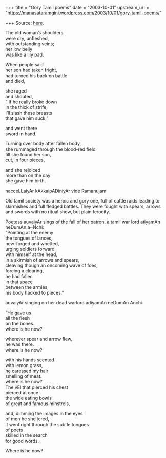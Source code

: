 +++
title = "Gory Tamil poems"
date = "2003-10-01"
upstream_url = "https://manasataramgini.wordpress.com/2003/10/01/gory-tamil-poems/"

+++
Source: [here](https://manasataramgini.wordpress.com/2003/10/01/gory-tamil-poems/).

The old woman’s shoulders  
were dry, unfleshed,  
with outstanding veins;  
her low belly  
was like a lily pad.

When people said  
her son had taken fright,  
had turned his back on battle  
and died,

she raged  
and shouted,  
” If he really broke down  
in the thick of strife,  
I’ll slash these breasts  
that gave him suck,”

and went there  
sword in hand.

Turning over body after fallen body,  
she rummaged through the blood-red field  
till she found her son,  
cut, in four pieces,

and she rejoiced  
more than on the day  
she gave him birth.

nacceLLaiyAr kAkkaipADiniyAr vide Ramanujam

Old tamil society was a heroic and gory one, full of cattle raids
leading to skirmishes and full fledged battles. They were fought with
spears, arrows and swords with no ritual show, but plain ferocity.

Poetess auvaiyAr sings of the fall of her patron, a tamil war lord
atiyamAn neDumAn a\~Nchi:  
“Pointing at the enemy  
the tongues of lances,  
new-forged and whetted,  
urging soldiers forward  
with himself at the head,  
in a skirmish of arrows and spears,  
cleaving though an oncoming wave of foes,  
forcing a clearing,  
he had fallen  
in that space  
between the armies,  
his body hacked to pieces.”

auvaiyAr singing on her dead warlord adiyamAn neDumAn Anchi

“He gave us  
all the flesh  
on the bones.  
where is he now?

wherever spear and arrow flew,  
he was there.  
where is he now?

with his hands scented  
with lemon grass,  
he caressed my hair  
smelling of meat.  
where is he now?  
The vEl that pierced his chest  
pierced at once  
the wide eating bowls  
of great and famous minstrels,

and, dimming the images in the eyes  
of men he sheltered,  
it went right through the subtle tongues  
of poets  
skilled in the search  
for good words.

Where is he now?

